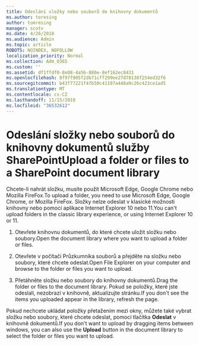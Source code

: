 ```yaml
---
title: Odeslání složky nebo souborů do knihovny dokumentů
ms.author: toresing
author: tomresing
manager: scotv
ms.date: 4/26/2018
ms.audience: Admin
ms.topic: article
ROBOTS: NOINDEX, NOFOLLOW
localization_priority: Normal
ms.collection: Adm_O365
ms.custom: ''
ms.assetid: df1ffdf0-8e08-4a56-880e-8ef162ec8431
ms.openlocfilehash: 8f97f905f2db71cff299ee27d78138f254ed32f6
ms.sourcegitcommit: b43f77221f47b50c41197a448a9c26c423ce1ad5
ms.translationtype: MT
ms.contentlocale: cs-CZ
ms.lasthandoff: 11/15/2019
ms.locfileid: "36532612"
---
```

# <a name="upload-a-folder-or-files-to-a-sharepoint-document-library"></a><span data-ttu-id="7e9e3-102">Odeslání složky nebo souborů do knihovny dokumentů služby SharePoint</span><span class="sxs-lookup"><span data-stu-id="7e9e3-102">Upload a folder or files to a SharePoint document library</span></span>

<span data-ttu-id="7e9e3-103">Chcete-li nahrát složku, musíte použít Microsoft Edge, Google Chrome nebo Mozilla FireFox.</span><span class="sxs-lookup"><span data-stu-id="7e9e3-103">To upload a folder, you need to use Microsoft Edge, Google Chrome, or Mozilla FireFox.</span></span> <span data-ttu-id="7e9e3-104">Složky nelze odeslat v klasické možnosti knihovny nebo pomocí aplikace Internet Explorer 10 nebo 11.</span><span class="sxs-lookup"><span data-stu-id="7e9e3-104">You can't upload folders in the classic library experience, or using Internet Explorer 10 or 11.</span></span>
  
1. <span data-ttu-id="7e9e3-105">Otevřete knihovnu dokumentů, do které chcete uložit složku nebo soubory.</span><span class="sxs-lookup"><span data-stu-id="7e9e3-105">Open the document library where you want to upload a folder or files.</span></span>
    
2. <span data-ttu-id="7e9e3-106">Otevřete v počítači Průzkumníka souborů a přejděte na složku nebo soubory, které chcete odeslat.</span><span class="sxs-lookup"><span data-stu-id="7e9e3-106">Open File Explorer on your computer and browse to the folder or files you want to upload.</span></span>
    
3. <span data-ttu-id="7e9e3-107">Přetáhněte složku nebo soubory do knihovny dokumentů.</span><span class="sxs-lookup"><span data-stu-id="7e9e3-107">Drag the folder or files to the document library.</span></span> <span data-ttu-id="7e9e3-108">Pokud se položky, které jste odeslali, nezobrazí v knihovně, aktualizujte stránku.</span><span class="sxs-lookup"><span data-stu-id="7e9e3-108">If you don't see the items you uploaded appear in the library, refresh the page.</span></span> 
    
<span data-ttu-id="7e9e3-109">Pokud nechcete ukládat položky přetažením mezi okny, můžete také vybrat složku nebo soubory, které chcete odeslat, pomocí tlačítka **Odeslat** v knihovně dokumentů.</span><span class="sxs-lookup"><span data-stu-id="7e9e3-109">If you don't want to upload by dragging items between windows, you can also use the **Upload** button in the document library to select the folder or files you want to upload.</span></span> 
  

